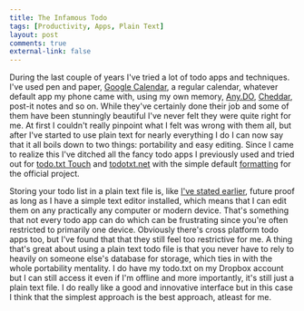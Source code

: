```yaml
--- 
title: The Infamous Todo
tags: [Productivity, Apps, Plain Text]
layout: post
comments: true
external-link: false
---
```


During the last couple of years I've tried a lot of todo apps and techniques. I've used pen and paper, [Google Calendar](http://www.google.com/calendar/ "Google Calendar"), a regular calendar, whatever default app my phone came with, using my own memory, [Any.DO](http://www.any.do/ "Any.DO"), [Cheddar](https://cheddarapp.com/ "Cheddar"), post-it notes and so on. While they've certainly done their job and some of them have been stunningly beautiful I've never felt they were quite right for me. At first I couldn't really pinpoint what I felt was wrong with them all, but after I've started to use plain text for nearly everything I do I can now say that it all boils down to two things: portability and easy editing. Since I came to realize this I've ditched all the fancy todo apps I previously used and tried out for [todo.txt Touch](https://itunes.apple.com/se/app/todo.txt-touch/id491342186?mt=8 "todo.txt Touch") and [todotxt.net](http://benrhughes.com/todotxt.net/ "todotxt.net") with the simple default [formatting](https://github.com/ginatrapani/todo.txt-cli/wiki/The-Todo.txt-Format "The Todo.txt Format") for the official project.

Storing your todo list in a plain text file is, like [I've stated earlier](/blog/2012/10/07/the-one-about-markdown/ "The One About Markdown"), future proof as long as I have a simple text editor installed, which means that I can edit them on any practically any computer or modern device. That's something that not every todo app can do which can be frustrating since you're often restricted to primarily one device. Obviously there's cross platform todo apps too, but I've found that that they still feel too restrictive for me. A thing that's great about using a plain text todo file is that you never have to rely to heavily on someone else's database for storage, which ties in with the whole portability mentality. I do have my todo.txt on my Dropbox account but I can still access it even if I'm offline and more importantly, it's still just a plain text file. I do really like a good and innovative interface but in this case I think that the simplest approach is the best approach, atleast for me.
